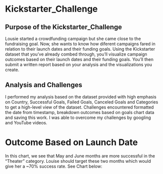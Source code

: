 # Kickstarter_Challenge
## Purpose of the Kickstarter_Challenge ##
  Lousie started a crowdfunding campaign but she came close to the fundraising goal. Now, she wants to know how diferent campaigns fared in relation to their launch dates and their funding goals. Using the Kickstarter dataset that you’ve already combed through, you’ll visualize campaign outcomes based on their launch dates and their funding goals. You’ll then submit a written report based on your analysis and the visualizations you create. 

## Analysis and Challenges ##
  I performed my analysis based on the dataset provided with high emphasis on Country, Successful Goals, Failed Goals, Canceled Goals and Categories to get a high-level view of the dataset. Challenges encountered formatted the date from timestamp, breakdown outcomes based on goals chart data and saving this work. I was able to overcome my challenges by googling and YouTube videos.  
  
 # Outcome Based on Launch Date #
  In this chart, we see that May and June months are more successful in the “Theater” category. Louise should target these two months which would give her a ~70% success rate. See Chart below:
  
